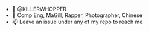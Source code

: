 - 👋 @KILLERWHOPPER
- 🌱 Comp Eng, MaGill, Rapper, Photographer, Chinese
- 📫 Leave an issue under any of my repo to reach me

<!---
KILLERWHOPPER/KILLERWHOPPER is a ✨ special ✨ repository because its `README.md` (this file) appears on your GitHub profile.
You can click the Preview link to take a look at your changes.
--->
